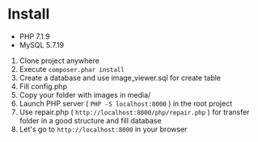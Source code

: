 # Install

- PHP 7.1.9
- MySQL 5.7.19

1) Clone project anywhere
2) Execute ```composer.phar install```
3) Create a database and use image_viewer.sql for create table
4) Fill config.php
5) Copy your folder with images in media/ 
6) Launch PHP server ( ```PHP -S localhost:8000``` ) in the root project
7) Use repair.php ( ```http://localhost:8000/php/repair.php``` ) for transfer folder in a good structure and fill database
8) Let's go to ```http://localhost:8000``` in your browser


